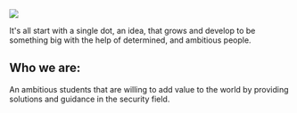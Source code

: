 <img src="Big-logo.gif" />


It's all start with a single dot, an idea, that grows and develop to be something big with the help of determined, and ambitious people.

## Who we are:
An ambitious students that are willing to add value to the world by providing solutions and guidance in the security field.

<!--
🙋‍♀️ A short introduction - what is your organization all about?
🌈 Contribution guidelines - how can the community get involved?
👩‍💻 Useful resources - where can the community find your docs? Is there anything else the community should know?
🍿 Fun facts - what does your team eat for breakfast?
🧙 Remember, you can do mighty things with the power of [Markdown](https://docs.github.com/github/writing-on-github/getting-started-with-writing-and-formatting-on-github/basic-writing-and-formatting-syntax)

-->
